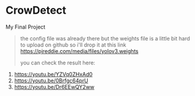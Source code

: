 # CrowDetect
My Final Project
> the config file was already there but the weights file is a little bit hard to upload on github so i'll drop it at this link https://pjreddie.com/media/files/yolov3.weights
> 
> you can check the result here: 
1. https://youtu.be/YZVq0ZHxAd0
2. https://youtu.be/0Brfgc64prU
3. https://youtu.be/Dr6EEwQY2ww
